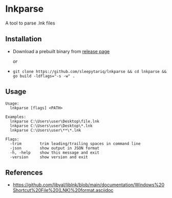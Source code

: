 # lnkparse

A tool to parse .lnk files

## Installation

- Download a prebuilt binary from [release page](https://github.com/sleepytariq/lnkparse/releases/latest)

  _or_
- `git clone https://github.com/sleepytariq/lnkparse && cd lnkparse && go build -ldflags="-s -w" .`

## Usage

```console
Usage:
  lnkparse [flags] <PATH>

Examples:
  lnkparse C:\Users\user\Desktop\file.lnk
  lnkparse C:\Users\user\Desktop\*.lnk
  lnkparse C:\Users\user\**\*.lnk

Flags:
  -trim        trim leading/trailing spaces in command line
  -json        show output in JSON format
  -h, -help    show this message and exit
  -version     show version and exit
```

## References

- https://github.com/libyal/liblnk/blob/main/documentation/Windows%20Shortcut%20File%20(LNK)%20format.asciidoc
